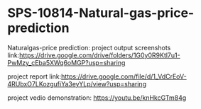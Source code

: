 # SPS-10814-Natural-gas-price-prediction
Naturalgas-price prediction:
 project output screenshots link:https://drive.google.com/drive/folders/1G0y0R9Ktl7u1-PwMzy_cEba5XWq6oMGP?usp=sharing

project report link:https://drive.google.com/file/d/1_VdCrEoV-4RUbxO7LKozgufiYa3eyYLp/view?usp=sharing

project vedio demonstration: https://youtu.be/knHkcGTm84g
